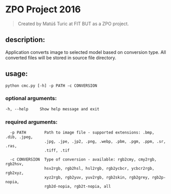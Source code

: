 #                               ZPO Project 2016                              
>   Created by Matúš Turic at FIT BUT as a ZPO project.

## description: 
Application converts image to selected model based on conversion type. 
All converted files will be stored in source file directory.

## usage: 
`python cmc.py [-h] -p PATH -c CONVERSION`

### optional arguments:
```
-h, --help     Show help message and exit
```

### required arguments:
```
  -p PATH        Path to image file - supported extensions: .bmp, .dib, .jpeg,
                 .jpg, .jpe, .jp2, .png, .webp, .pbm, .pgm, .ppm, .sr, .ras,
                 .tiff, .tif
```
```
  -c CONVERSION  Type of conversion - available: rgb2cmy, cmy2rgb, rgb2hsv,
                 hsv2rgb, rgb2hsl, hsl2rgb, rgb2ycbcr, ycbcr2rgb, rgb2xyz,
                 xyz2rgb, rgb2yuv, yuv2rgb, rgb2skin, rgb2grey, rgb2p-nopia,
                 rgb2d-nopia, rgb2t-nopia, all
```

